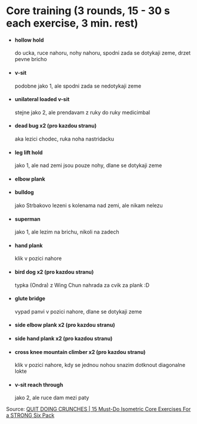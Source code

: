 # Core training (3 rounds, 15 - 30 s each exercise, 3 min. rest)
* #### hollow hold
  do ucka, ruce nahoru, nohy nahoru, spodni zada se dotykaji zeme, drzet pevne bricho
* #### v-sit
  podobne jako 1, ale spodni zada se nedotykaji zeme
* #### unilateral loaded v-sit
  stejne jako 2, ale prendavam z ruky do ruky medicimbal
* #### dead bug x2 (pro kazdou stranu)
  aka lezici chodec, ruka noha nastridacku
* #### leg lift hold
  jako 1, ale nad zemi jsou pouze nohy, dlane se dotykaji zeme
* #### elbow plank
* #### bulldog
  jako Strbakovo lezeni s kolenama nad zemi, ale nikam nelezu
* #### superman
  jako 1, ale lezim na brichu, nikoli na zadech
* #### hand plank
  klik v pozici nahore
* #### bird dog x2 (pro kazdou stranu)
  typka (Ondra) z Wing Chun nahrada za cvik za plank :D
* #### glute bridge
  vypad panvi v pozici nahore, dlane se dotykaji zeme
* #### side elbow plank x2 (pro kazdou stranu)
* #### side hand plank x2 (pro kazdou stranu)
* #### cross knee mountain climber x2 (pro kazdou stranu)
  klik v pozici nahore, kdy se jednou nohou snazim dotknout diagonalne lokte
* #### v-sit reach through
  jako 2, ale ruce dam mezi paty

Source: [QUIT DOING CRUNCHES | 15 Must-Do Isometric Core Exercises For a STRONG Six Pack](https://www.youtube.com/watch?v=oXH2aDh8F3s)

